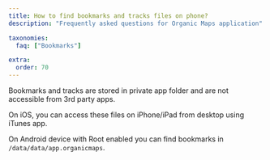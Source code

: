 ```yaml
---
title: How to find bookmarks and tracks files on phone?
description: "Frequently asked questions for Organic Maps application"

taxonomies:
  faq: ["Bookmarks"]

extra:
  order: 70
---
```


Bookmarks and tracks are stored in private app folder and are not accessible from 3rd party apps.

On iOS, you can access these files on iPhone/iPad from desktop using iTunes app.

On Android device with Root enabled you can find bookmarks in `/data/data/app.organicmaps`.
